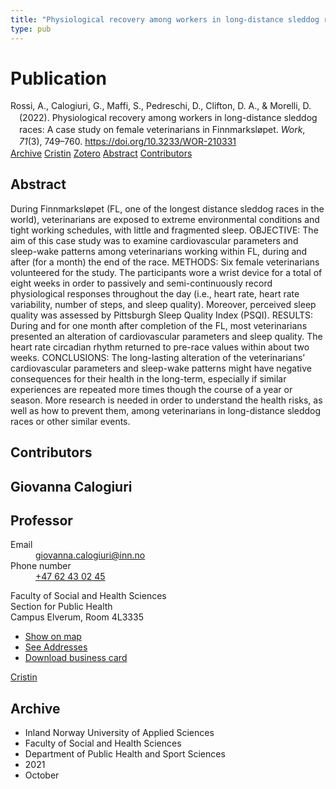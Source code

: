```yaml
---
title: "Physiological recovery among workers in long-distance sleddog races: A case study on female veterinarians in Finnmarksløpet"
type: pub
---
```

<h1>Publication</h1>
<article id="csl-bib-container-BIIJXN45" class="csl-bib-container">
  <div class="csl-bib-body" style="line-height: 1.35; padding-left: 1em; text-indent:-1em;">
  <div class="csl-entry">Rossi, A., Calogiuri, G., Maffi, S., Pedreschi, D., Clifton, D. A., &amp; Morelli, D. (2022). Physiological recovery among workers in long-distance sleddog races: A case study on female veterinarians in Finnmarksl&#xF8;pet. <i>Work</i>, <i>71</i>(3), 749&#x2013;760. <a href="https://doi.org/10.3233/WOR-210331">https://doi.org/10.3233/WOR-210331</a></div>
</div>
  <div class="csl-bib-buttons">
    <a href="#taxonomy-article-BIIJXN45" class="csl-bib-button">Archive</a>
    <a href="https://app.cristin.no/results/show.jsf?id=1946810" alt="Cristin URL" class="csl-bib-button">Cristin</a>
    <a href="http://zotero.org/groups/5022929/items/BIIJXN45" alt="Zotero URL" class="csl-bib-button">Zotero</a>
    <a href="#abstract-article-BIIJXN45" class="csl-bib-button">Abstract</a>
    <a href="#contributors-article-BIIJXN45" class="csl-bib-button">Contributors</a>
  </div>
  <div id="csl-bib-meta-container-BIIJXN45"></div>
</article>
<div id="csl-bib-meta-BIIJXN45" class="csl-bib-meta">
  <article id="abstract-article-BIIJXN45" class="abstract-article">
    <h1>Abstract</h1>
    During Finnmarksløpet (FL, one of the longest distance sleddog races in the world), veterinarians are exposed to extreme environmental conditions and tight working schedules, with little and fragmented sleep. OBJECTIVE: The aim of this case study was to examine cardiovascular parameters and sleep-wake patterns among veterinarians working within FL, during and after (for a month) the end of the race. METHODS: Six female veterinarians volunteered for the study. The participants wore a wrist device for a total of eight weeks in order to passively and semi-continuously record physiological responses throughout the day (i.e., heart rate, heart rate variability, number of steps, and sleep quality). Moreover, perceived sleep quality was assessed by Pittsburgh Sleep Quality Index (PSQI). RESULTS: During and for one month after completion of the FL, most veterinarians presented an alteration of cardiovascular parameters and sleep quality. The heart rate circadian rhythm returned to pre-race values within about two weeks. CONCLUSIONS: The long-lasting alteration of the veterinarians’ cardiovascular parameters and sleep-wake patterns might have negative consequences for their health in the long-term, especially if similar experiences are repeated more times though the course of a year or season. More research is needed in order to understand the health risks, as well as how to prevent them, among veterinarians in long-distance sleddog races or other similar events.
  </article>
  <article id="contributors-article-BIIJXN45" class="contributors-article">
    <h1>Contributors</h1>
    <div class="personas">
<div class="vrtx-hinn-person-card">
<div class="photo">
<i class="lar la-user-circle missing-person"></i>
</div>
<div class="info">
<hgroup><h1>Giovanna Calogiuri</h1>
<h2>Professor</h2>
</hgroup><dl>
<dt>Email</dt>
<dd>
<a href="mailto:giovanna.calogiuri@inn.no">giovanna.calogiuri@inn.no</a>
</dd>
<dt>Phone number</dt>
<dd><a href="tel:+4762430245">
+47 62 43 02 45
</a></dd>
</dl>
<p>
Faculty of Social and Health Sciences<br>
Section for Public Health<br>
Campus Elverum,
Room 4L3335
</p>
<ul class="vrtx-hinn-links">
<li><a href="https://www.google.com/maps?q=60.88177,11.53669">Show on map</a></li>
<li><a href="https://www.inn.no/english/find-an-employee/giovanna-calogiuri.html#vrtx-hinn-addresses">See Addresses</a></li>
<li><a href="https://www.inn.no/english/find-an-employee/giovanna-calogiuri.html?vrtx=vcf">Download business card</a></li>
</ul>
</div>
</div>
<a href="https://app.cristin.no/persons/show.jsf?id=358086" alt="Cristin URL" class="personas-cristin">Cristin</a>
</div>
  </article>
  <article id="taxonomy-article-BIIJXN45" class="taxonomy-article">
    <h1>Archive</h1>
    <ul>
      <li>Inland Norway University of Applied Sciences</li>
      <li>Faculty of Social and Health Sciences</li>
      <li>Department of Public Health and Sport Sciences</li>
      <li>2021</li>
      <li>October</li>
    </ul>
  </article>
</div>
